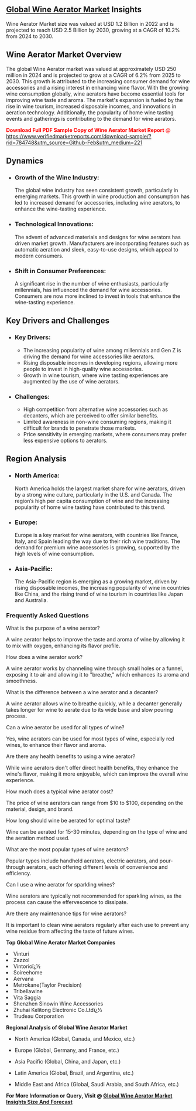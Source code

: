 <h2><a href="https://www.verifiedmarketreports.com/download-sample/?rid=784748&amp;utm_source=Github&amp;utm_medium=221" target="_blank">Global Wine Aerator Market</a> Insights</h2><p>Wine Aerator Market size was valued at USD 1.2 Billion in 2022 and is projected to reach USD 2.5 Billion by 2030, growing at a CAGR of 10.2% from 2024 to 2030.</p><p> <h2>Wine Aerator Market Overview</h2> <p>The global Wine Aerator market was valued at approximately USD 250 million in 2024 and is projected to grow at a CAGR of 6.2% from 2025 to 2030. This growth is attributed to the increasing consumer demand for wine accessories and a rising interest in enhancing wine flavor. With the growing wine consumption globally, wine aerators have become essential tools for improving wine taste and aroma. The market's expansion is fueled by the rise in wine tourism, increased disposable incomes, and innovations in aeration technology. Additionally, the popularity of home wine tasting events and gatherings is contributing to the demand for wine aerators.</p> <p><p><span class=""><span style="color: #ff0000;"><strong>Download Full PDF Sample Copy of Wine Aerator Market Report</strong> @ </span><a href="https://www.verifiedmarketreports.com/download-sample/?rid=784748&amp;utm_source=Github-Feb&amp;utm_medium=221" target="_blank">https://www.verifiedmarketreports.com/download-sample/?rid=784748&amp;utm_source=Github-Feb&amp;utm_medium=221</a></span></p></p> <h2>Dynamics</h2> <ul> <li><h3>Growth of the Wine Industry:</h3> The global wine industry has seen consistent growth, particularly in emerging markets. This growth in wine production and consumption has led to increased demand for accessories, including wine aerators, to enhance the wine-tasting experience.</li> <li><h3>Technological Innovations:</h3> The advent of advanced materials and designs for wine aerators has driven market growth. Manufacturers are incorporating features such as automatic aeration and sleek, easy-to-use designs, which appeal to modern consumers.</li> <li><h3>Shift in Consumer Preferences:</h3> A significant rise in the number of wine enthusiasts, particularly millennials, has influenced the demand for wine accessories. Consumers are now more inclined to invest in tools that enhance the wine-tasting experience.</li> </ul> <h2>Key Drivers and Challenges</h2> <ul> <li><h3>Key Drivers:</h3> <ul> <li>The increasing popularity of wine among millennials and Gen Z is driving the demand for wine accessories like aerators.</li> <li>Rising disposable incomes in developing regions, allowing more people to invest in high-quality wine accessories.</li> <li>Growth in wine tourism, where wine tasting experiences are augmented by the use of wine aerators.</li> </ul> </li> <li><h3>Challenges:</h3> <ul> <li>High competition from alternative wine accessories such as decanters, which are perceived to offer similar benefits.</li> <li>Limited awareness in non-wine consuming regions, making it difficult for brands to penetrate those markets.</li> <li>Price sensitivity in emerging markets, where consumers may prefer less expensive options to aerators.</li> </ul> </li> </ul> <h2>Region Analysis</h2> <ul> <li><h3>North America:</h3> North America holds the largest market share for wine aerators, driven by a strong wine culture, particularly in the U.S. and Canada. The region’s high per capita consumption of wine and the increasing popularity of home wine tasting have contributed to this trend.</li> <li><h3>Europe:</h3> Europe is a key market for wine aerators, with countries like France, Italy, and Spain leading the way due to their rich wine traditions. The demand for premium wine accessories is growing, supported by the high levels of wine consumption.</li> <li><h3>Asia-Pacific:</h3> The Asia-Pacific region is emerging as a growing market, driven by rising disposable incomes, the increasing popularity of wine in countries like China, and the rising trend of wine tourism in countries like Japan and Australia.</li> </ul> <h3>Frequently Asked Questions</h3> <p>What is the purpose of a wine aerator?</p> <p>A wine aerator helps to improve the taste and aroma of wine by allowing it to mix with oxygen, enhancing its flavor profile.</p> <p>How does a wine aerator work?</p> <p>A wine aerator works by channeling wine through small holes or a funnel, exposing it to air and allowing it to "breathe," which enhances its aroma and smoothness.</p> <p>What is the difference between a wine aerator and a decanter?</p> <p>A wine aerator allows wine to breathe quickly, while a decanter generally takes longer for wine to aerate due to its wide base and slow pouring process.</p> <p>Can a wine aerator be used for all types of wine?</p> <p>Yes, wine aerators can be used for most types of wine, especially red wines, to enhance their flavor and aroma.</p> <p>Are there any health benefits to using a wine aerator?</p> <p>While wine aerators don't offer direct health benefits, they enhance the wine's flavor, making it more enjoyable, which can improve the overall wine experience.</p> <p>How much does a typical wine aerator cost?</p> <p>The price of wine aerators can range from $10 to $100, depending on the material, design, and brand.</p> <p>How long should wine be aerated for optimal taste?</p> <p>Wine can be aerated for 15-30 minutes, depending on the type of wine and the aeration method used.</p> <p>What are the most popular types of wine aerators?</p> <p>Popular types include handheld aerators, electric aerators, and pour-through aerators, each offering different levels of convenience and efficiency.</p> <p>Can I use a wine aerator for sparkling wines?</p> <p>Wine aerators are typically not recommended for sparkling wines, as the process can cause the effervescence to dissipate.</p> <p>Are there any maintenance tips for wine aerators?</p> <p>It is important to clean wine aerators regularly after each use to prevent any wine residue from affecting the taste of future wines.</p> </p><p><strong>Top Global Wine Aerator Market Companies</strong></p><div data-test-id=""><p><li>Vinturi</li><li> Zazzol</li><li> Vintorioï¿½</li><li> Soireehome</li><li> Aervana</li><li> Metrokane(Taylor Precision)</li><li> Tribellawine</li><li> Vita Saggia</li><li> Shenzhen Sinowin Wine Accessories</li><li> Zhuhai Kelitong Electronic Co.Ltdï¿½</li><li> Trudeau Corporation</li></p><div><strong>Regional Analysis of&nbsp;Global Wine Aerator Market</strong></div><ul><li dir="ltr"><p dir="ltr">North America&nbsp;(Global, Canada, and Mexico, etc.)</p></li><li dir="ltr"><p dir="ltr">Europe (Global, Germany, and France, etc.)</p></li><li dir="ltr"><p dir="ltr">Asia Pacific&nbsp;(Global, China, and Japan, etc.)</p></li><li dir="ltr"><p dir="ltr">Latin America&nbsp;(Global, Brazil, and Argentina, etc.)</p></li><li dir="ltr">Middle East and Africa&nbsp;(Global, Saudi Arabia, and South Africa, etc.)</li></ul><p><strong>For More Information or Query, Visit @&nbsp;</strong><strong><a href="https://www.verifiedmarketreports.com/product/wine-aerator-market/?utm_source=Github&amp;utm_medium=221" target="_blank">Global Wine Aerator Market Insights Size And Forecast</a></strong></p></div>
